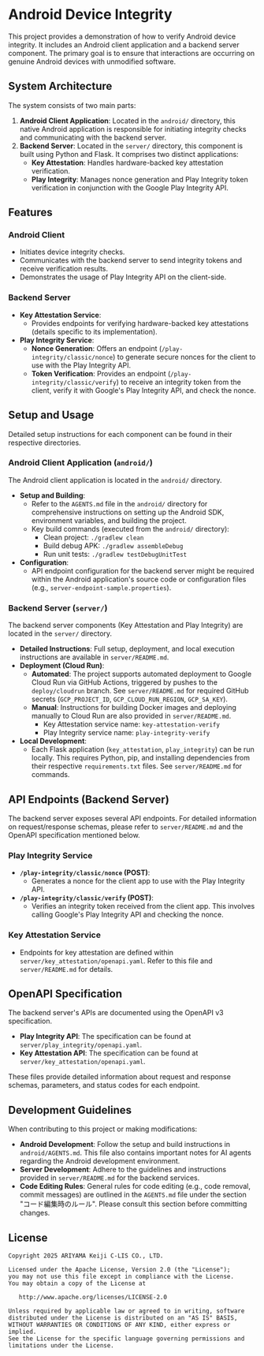 # Android Device Integrity

This project provides a demonstration of how to verify Android device integrity. It includes an Android client application and a backend server component. The primary goal is to ensure that interactions are occurring on genuine Android devices with unmodified software.

## System Architecture

The system consists of two main parts:

1.  **Android Client Application**: Located in the `android/` directory, this native Android application is responsible for initiating integrity checks and communicating with the backend server.
2.  **Backend Server**: Located in the `server/` directory, this component is built using Python and Flask. It comprises two distinct applications:
    *   **Key Attestation**: Handles hardware-backed key attestation verification.
    *   **Play Integrity**: Manages nonce generation and Play Integrity token verification in conjunction with the Google Play Integrity API.

## Features

### Android Client
- Initiates device integrity checks.
- Communicates with the backend server to send integrity tokens and receive verification results.
- Demonstrates the usage of Play Integrity API on the client-side.

### Backend Server
- **Key Attestation Service**:
    - Provides endpoints for verifying hardware-backed key attestations (details specific to its implementation).
- **Play Integrity Service**:
    - **Nonce Generation**: Offers an endpoint (`/play-integrity/classic/nonce`) to generate secure nonces for the client to use with the Play Integrity API.
    - **Token Verification**: Provides an endpoint (`/play-integrity/classic/verify`) to receive an integrity token from the client, verify it with Google's Play Integrity API, and check the nonce.

## Setup and Usage

Detailed setup instructions for each component can be found in their respective directories.

### Android Client Application (`android/`)

The Android client application is located in the `android/` directory.

-   **Setup and Building**:
    -   Refer to the `AGENTS.md` file in the `android/` directory for comprehensive instructions on setting up the Android SDK, environment variables, and building the project.
    -   Key build commands (executed from the `android/` directory):
        -   Clean project: `./gradlew clean`
        -   Build debug APK: `./gradlew assembleDebug`
        -   Run unit tests: `./gradlew testDebugUnitTest`
-   **Configuration**:
    -   API endpoint configuration for the backend server might be required within the Android application's source code or configuration files (e.g., `server-endpoint-sample.properties`).

### Backend Server (`server/`)

The backend server components (Key Attestation and Play Integrity) are located in the `server/` directory.

-   **Detailed Instructions**: Full setup, deployment, and local execution instructions are available in `server/README.md`.
-   **Deployment (Cloud Run)**:
    -   **Automated**: The project supports automated deployment to Google Cloud Run via GitHub Actions, triggered by pushes to the `deploy/cloudrun` branch. See `server/README.md` for required GitHub secrets (`GCP_PROJECT_ID`, `GCP_CLOUD_RUN_REGION`, `GCP_SA_KEY`).
    -   **Manual**: Instructions for building Docker images and deploying manually to Cloud Run are also provided in `server/README.md`.
        -   Key Attestation service name: `key-attestation-verify`
        -   Play Integrity service name: `play-integrity-verify`
-   **Local Development**:
    -   Each Flask application (`key_attestation`, `play_integrity`) can be run locally. This requires Python, pip, and installing dependencies from their respective `requirements.txt` files. See `server/README.md` for commands.

## API Endpoints (Backend Server)

The backend server exposes several API endpoints. For detailed information on request/response schemas, please refer to `server/README.md` and the OpenAPI specification mentioned below.

### Play Integrity Service
-   **`/play-integrity/classic/nonce` (POST)**:
    -   Generates a nonce for the client app to use with the Play Integrity API.
-   **`/play-integrity/classic/verify` (POST)**:
    -   Verifies an integrity token received from the client app. This involves calling Google's Play Integrity API and checking the nonce.

### Key Attestation Service
-   Endpoints for key attestation are defined within `server/key_attestation/openapi.yaml`. Refer to this file and `server/README.md` for details.

## OpenAPI Specification

The backend server's APIs are documented using the OpenAPI v3 specification.
-   **Play Integrity API**: The specification can be found at `server/play_integrity/openapi.yaml`.
-   **Key Attestation API**: The specification can be found at `server/key_attestation/openapi.yaml`.

These files provide detailed information about request and response schemas, parameters, and status codes for each endpoint.

## Development Guidelines

When contributing to this project or making modifications:

-   **Android Development**: Follow the setup and build instructions in `android/AGENTS.md`. This file also contains important notes for AI agents regarding the Android development environment.
-   **Server Development**: Adhere to the guidelines and instructions provided in `server/README.md` for the backend services.
-   **Code Editing Rules**: General rules for code editing (e.g., code removal, commit messages) are outlined in the `AGENTS.md` file under the section "コード編集時のルール". Please consult this section before committing changes.

## License

```
Copyright 2025 ARIYAMA Keiji C-LIS CO., LTD.

Licensed under the Apache License, Version 2.0 (the "License");
you may not use this file except in compliance with the License.
You may obtain a copy of the License at

   http://www.apache.org/licenses/LICENSE-2.0

Unless required by applicable law or agreed to in writing, software
distributed under the License is distributed on an "AS IS" BASIS,
WITHOUT WARRANTIES OR CONDITIONS OF ANY KIND, either express or implied.
See the License for the specific language governing permissions and
limitations under the License.
```
